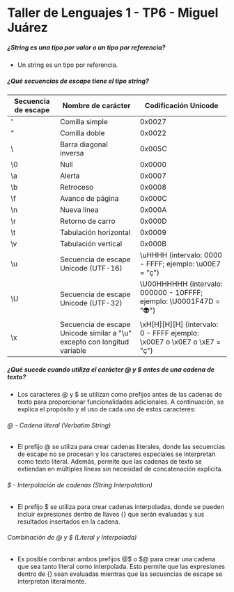 # Taller de Lenguajes 1 - TP6 - Miguel Juárez
##### ¿String es una tipo por valor o un tipo por referencia?

- Un string es un tipo por referencia.

##### ¿Qué secuencias de escape tiene el tipo string?

|Secuencia de escape |	Nombre de carácter |	Codificación Unicode|
|--------------------|---------------------|------------------------|
|\' |	Comilla simple |	0x0027|
|\" 	|Comilla doble |	0x0022|
|\ 	| Barra diagonal inversa| 	0x005C
|\0 |	Null 	|0x0000|
|\a 	|Alerta 	|0x0007|
|\b 	|Retroceso |	0x0008|
|\f 	|Avance de página| 	0x000C|
|\n 	|Nueva línea |	0x000A|
|\r 	|Retorno de carro |	0x000D|
|\t 	|Tabulación horizontal |	0x0009|
|\v 	|Tabulación vertical |	0x000B|
|\u 	|Secuencia de escape Unicode (UTF-16) |	\uHHHH (intervalo: 0000 - FFFF; ejemplo: \u00E7 = "ç")|
|\U 	|Secuencia de escape Unicode (UTF-32) |	\U00HHHHHH (intervalo: 000000 - 10FFFF; ejemplo: \U0001F47D = "👽")|
|\x 	|Secuencia de escape Unicode similar a "\u" excepto con longitud variable |	\xH[H][H][H] (intervalo: 0 - FFFF ejemplo: \x00E7 o \x0E7 o \xE7 = "ç")|

##### ¿Qué sucede cuando utiliza el carácter @ y $ antes de una cadena de texto?

- Los caracteres @ y $ se utilizan como prefijos antes de las cadenas de texto para proporcionar funcionalidades adicionales. A continuación, se explica el propósito y el uso de cada uno de estos caracteres:

###### @ - Cadena literal (Verbatim String)

- El prefijo @ se utiliza para crear cadenas literales, donde las secuencias de escape no se procesan y los caracteres especiales se interpretan como texto literal. Además, permite que las cadenas de texto se extiendan en múltiples líneas sin necesidad de concatenación explícita.

###### $ - Interpolación de cadenas (String Interpolation)

- El prefijo $ se utiliza para crear cadenas interpoladas, donde se pueden incluir expresiones dentro de llaves {} que serán evaluadas y sus resultados insertados en la cadena.

###### Combinación de @ y $ (Literal y Interpolada)

- Es posible combinar ambos prefijos @$ o $@ para crear una cadena que sea tanto literal como interpolada. Esto permite que las expresiones dentro de {} sean evaluadas mientras que las secuencias de escape se interpretan literalmente.
